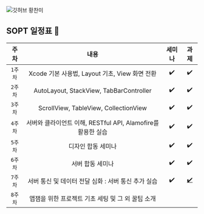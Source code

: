 ![깃허브 황찬미](https://user-images.githubusercontent.com/61109660/160550992-d5dec331-d065-4595-a340-e3baa1f18fb1.png)

## SOPT 일정표 📢
| 주차 | 내용 | 세미나 | 과제 |
|:----:|:-----:|:----:|:----:|
| `1주차` | Xcode 기본 사용법, Layout 기초, View 화면 전환 | ✔️ | ✔️ |
| `2주차` | AutoLayout, StackView, TabBarController | ✔️ | ✔️ |
| `3주차` | ScrollView, TableView, CollectionView | ✔️ | ✔️ |
| `4주차` | 서버와 클라이언트 이해, RESTful API, Alamofire를 활용한 실습 | ✔️ | ✔️ |
| `5주차` | 디자인 합동 세미나 | ✔️ | ✔️ |
| `6주차` | 서버 합동 세미나 | ✔️ | ✔️ |
| `7주차` | 서버 통신 및 데이터 전달 심화 : 서버 통신 추가 실습 | ✔️ |[✔️](https://quill-end-9bf.notion.site/7-9bbbbedb920d40588a9d7859838434a9)|
| `8주차` | 앱잼을 위한 프로젝트 기초 세팅 및 그 외 꿀팁 소개 |  |  |
